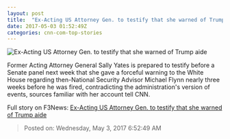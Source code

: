 ```yaml
---
layout: post
title:  "Ex-Acting US Attorney Gen. to testify that she warned of Trump aide"
date: 2017-05-03 01:52:49Z
categories: cnn-com-top-stories
---
```


![Ex-Acting US Attorney Gen. to testify that she warned of Trump aide](http://i2.cdn.cnn.com/cnnnext/dam/assets/170130185040-03-sally-yates-file-super-tease.jpg)

Former Acting Attorney General Sally Yates is prepared to testify before a Senate panel next week that she gave a forceful warning to the White House regarding then-National Security Advisor Michael Flynn nearly three weeks before he was fired, contradicting the administration's version of events, sources familiar with her account tell CNN.


Full story on F3News: [Ex-Acting US Attorney Gen. to testify that she warned of Trump aide](http://www.f3nws.com/n/4TvRzH)

> Posted on: Wednesday, May 3, 2017 6:52:49 AM
